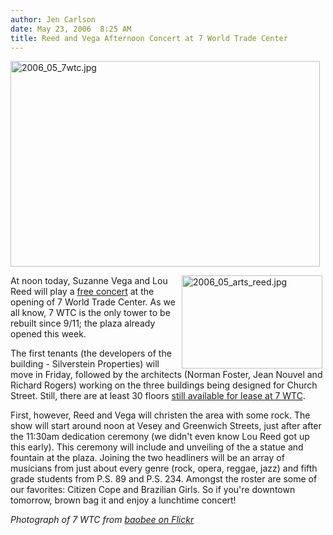 ```yaml
---
author: Jen Carlson
date: May 23, 2006  8:25 AM
title: Reed and Vega Afternoon Concert at 7 World Trade Center
---
```


<p><img alt="2006_05_7wtc.jpg" src="https://web.archive.org/web/20110811150235im_/http://www.gothamist.com/attachments/Jen Chung/2006_05_7wtc.jpg" width="495" height="329"></p>

<p><a href="https://web.archive.org/web/20110811150235/http://www.gothamist.com/attachments/arts_jen/2006_05_arts_reed.jpg"><img alt="2006_05_arts_reed.jpg" src="https://web.archive.org/web/20110811150235im_/http://www.gothamist.com/attachments/arts_jen/2006_05_arts_reed-thumb.jpg" width="225" height="149" align="right" hspace="5"></a>At noon today, Suzanne Vega and Lou Reed will play a <a href="https://web.archive.org/web/20110811150235/http://downtownexpress.com/de_158/takeawalk.html">free concert</a> at the opening of 7 World Trade Center. As we all know, 7 WTC is the only tower to be rebuilt since 9/11; the plaza already opened this week.</p>

<p>The first tenants (the developers of the building - Silverstein Properties) will move in Friday, followed by the architects (Norman Foster, Jean Nouvel and Richard Rogers) working on the three buildings being designed for Church Street.  Still, there are at least 30 floors <a href="https://web.archive.org/web/20110811150235/http://silversteinproperties.com/inner_page.aspx?id=5">still available for lease at 7 WTC</a>.</p>

<p>First, however, Reed and Vega will christen the area with some rock. The show will start around noon at Vesey and Greenwich Streets, just after after the 11:30am dedication ceremony (we didn&apos;t even know Lou Reed got up this early). This ceremony will include and unveiling of the a statue and fountain at the plaza. Joining the two headliners will be an array of musicians from just about every genre (rock, opera, reggae, jazz) and fifth grade students from P.S. 89 and P.S. 234. Amongst the roster are some of our favorites: Citizen Cope and Brazilian Girls. So if you&apos;re downtown tomorrow, brown bag it and enjoy a lunchtime concert! </p>

<p><i>Photograph of 7 WTC from <a href="https://web.archive.org/web/20110811150235/http://flickr.com/photos/baobee/121503887/">baobee on Flickr</a></i></p>